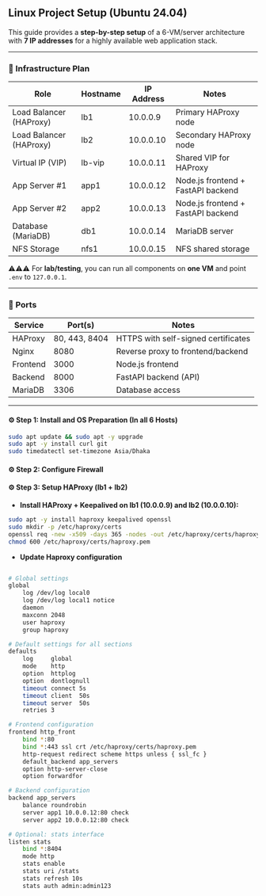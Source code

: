 ## Linux Project Setup (Ubuntu 24.04)

This guide provides a **step-by-step setup** of a 6-VM/server architecture with **7 IP addresses** for a highly available web application stack.  

---

### 📌 Infrastructure Plan

| Role                   | Hostname  | IP Address | Notes |
|-------------------------|-----------|------------|-------|
| Load Balancer (HAProxy) | lb1       | 10.0.0.9   | Primary HAProxy node |
| Load Balancer (HAProxy) | lb2       | 10.0.0.10  | Secondary HAProxy node |
| Virtual IP (VIP)        | lb-vip    | 10.0.0.11  | Shared VIP for HAProxy |
| App Server #1           | app1      | 10.0.0.12  | Node.js frontend + FastAPI backend |
| App Server #2           | app2      | 10.0.0.13  | Node.js frontend + FastAPI backend |
| Database (MariaDB)      | db1       | 10.0.0.14  | MariaDB server |
| NFS Storage             | nfs1      | 10.0.0.15  | NFS shared storage |

⚠️⚠️⚠️ For **lab/testing**, you can run all components on **one VM** and point `.env` to `127.0.0.1`.

---

### 📌 Ports

| Service   | Port(s)          |                 Notes                   |
|-----------|------------------|-----------------------------------------|
| HAProxy   | 80, 443, 8404    | HTTPS with self-signed certificates     |
| Nginx     | 8080             | Reverse proxy to frontend/backend       |
| Frontend  | 3000             | Node.js frontend                        |
| Backend   | 8000             | FastAPI backend (API)                   |
| MariaDB   | 3306             | Database access                         |

---

#### ⚙️ Step 1: Install and OS Preparation (In all 6 Hosts)

```bash
sudo apt update && sudo apt -y upgrade
sudo apt -y install curl git
sudo timedatectl set-timezone Asia/Dhaka
```

#### ⚙️ Step 2: Configure Firewall

#### ⚙️ Step 3: Setup HAProxy (lb1 + lb2)

- **Install HAProxy + Keepalived on lb1 (10.0.0.9) and lb2 (10.0.0.10):**

```sh
sudo apt -y install haproxy keepalived openssl
sudo mkdir -p /etc/haproxy/certs
openssl req -new -x509 -days 365 -nodes -out /etc/haproxy/certs/haproxy.pem -keyout /etc/haproxy/certs/haproxy.pem
chmod 600 /etc/haproxy/certs/haproxy.pem
```
- **Update Haproxy configuration**

```bash

# Global settings
global
    log /dev/log local0
    log /dev/log local1 notice
    daemon
    maxconn 2048
    user haproxy
    group haproxy

# Default settings for all sections
defaults
    log     global
    mode    http
    option  httplog
    option  dontlognull
    timeout connect 5s
    timeout client  50s
    timeout server  50s
    retries 3

# Frontend configuration
frontend http_front
    bind *:80
    bind *:443 ssl crt /etc/haproxy/certs/haproxy.pem
    http-request redirect scheme https unless { ssl_fc }
    default_backend app_servers
    option http-server-close
    option forwardfor

# Backend configuration
backend app_servers
    balance roundrobin
    server app1 10.0.0.12:80 check
    server app2 10.0.0.12:80 check

# Optional: stats interface
listen stats
    bind *:8404
    mode http
    stats enable
    stats uri /stats
    stats refresh 10s
    stats auth admin:admin123

```
